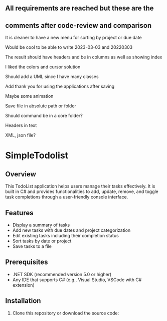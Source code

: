 ## All requirements are reached but these are the
## comments after code-review and comparison

It is cleaner to have a new menu for sorting by project or due date

Would be cool to be able to write 2023-03-03 and 20220303

The result should have headers and be in columns as well as showing index

I liked the colors and cursor solution

Should add a UML since I have many classes

Add thank you for using the applications after saving 

Maybe some animation 

Save file in absolute path or folder

Should command be in a core folder?

Headers in text

XML, json file? 

# SimpleTodolist

## Overview
This TodoList application helps users manage their tasks effectively. It is built in C# and provides functionalities to add, update, remove, and toggle task completions through a user-friendly console interface.

## Features
- Display a summary of tasks
- Add new tasks with due dates and project categorization
- Edit existing tasks including their completion status
- Sort tasks by date or project
- Save tasks to a file

## Prerequisites
- .NET SDK (recommended version 5.0 or higher)
- Any IDE that supports C# (e.g., Visual Studio, VSCode with C# extension)

## Installation
1. Clone this repository or download the source code:
